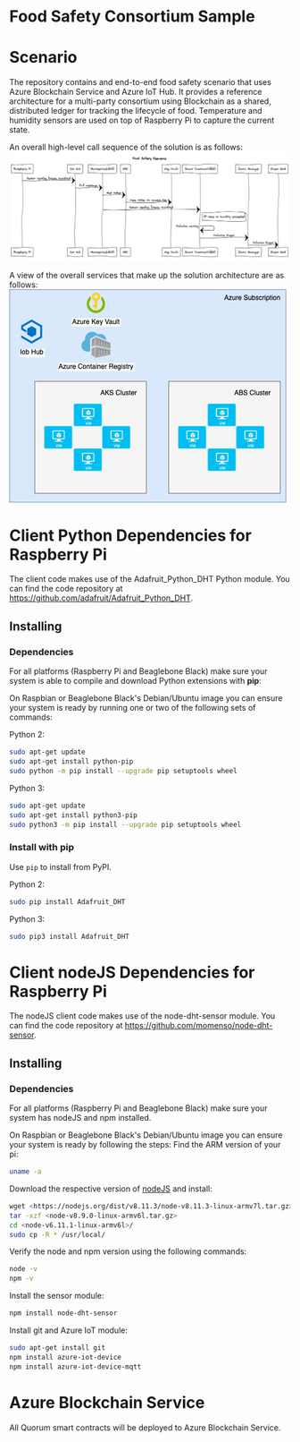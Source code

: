 Food Safety Consortium Sample
==================================

# Scenario
The repository contains and end-to-end food safety scenario that uses Azure Blockchain Service and Azure IoT Hub.  It provides a reference architecture for a multi-party consortium using Blockchain as a shared, distributed ledger for tracking the lifecycle of food.  Temperature and humidity sensors are used on top of Raspberry Pi to capture the current state.

An overall high-level call sequence of the solution is as follows:
![](img/foodsafety-callsequence.png)

A view of the overall services that make up the solution architecture are as follows:
![](img/foodsafety-architecture-diagram.png)


# Client Python Dependencies for Raspberry Pi
The client code makes use of the Adafruit_Python_DHT Python module.  You can find the code repository at https://github.com/adafruit/Adafruit_Python_DHT.

Installing
----------

### Dependencies

For all platforms (Raspberry Pi and Beaglebone Black) make sure your system is
able to compile and download Python extensions with **pip**:

On Raspbian or Beaglebone Black's Debian/Ubuntu image you can ensure your
system is ready by running one or two of the following sets of commands:

Python 2:

````sh
sudo apt-get update
sudo apt-get install python-pip
sudo python -m pip install --upgrade pip setuptools wheel
````

Python 3:

````sh
sudo apt-get update
sudo apt-get install python3-pip
sudo python3 -m pip install --upgrade pip setuptools wheel
````

### Install with pip

Use `pip` to install from PyPI.

Python 2:

```sh
sudo pip install Adafruit_DHT
```

Python 3:

```sh
sudo pip3 install Adafruit_DHT
```

# Client nodeJS Dependencies for Raspberry Pi
The nodeJS client code makes use of the node-dht-sensor module.  You can find the code repository at https://github.com/momenso/node-dht-sensor.

Installing
----------

### Dependencies

For all platforms (Raspberry Pi and Beaglebone Black) make sure your system has nodeJS and npm installed. 

On Raspbian or Beaglebone Black's Debian/Ubuntu image you can ensure your
system is ready by following the steps:
Find the ARM version of your pi: 
````sh
uname -a
````

Download the respective version of [nodeJS](https://nodejs.org/en/download/) and install:
````sh
wget <https://nodejs.org/dist/v8.11.3/node-v8.11.3-linux-armv7l.tar.gz>
tar -xzf <node-v8.9.0-linux-armv6l.tar.gz>
cd <node-v6.11.1-linux-armv6l>/
sudo cp -R * /usr/local/
````

Verify the node and npm version using the following commands:
````sh
node -v
npm -v
````

Install the sensor module:

````sh
npm install node-dht-sensor
````

Install git and Azure IoT module:

````sh
sudo apt-get install git
npm install azure-iot-device
npm install azure-iot-device-mqtt
````
# Azure Blockchain Service

All Quorum smart contracts will be deployed to Azure Blockchain Service.

